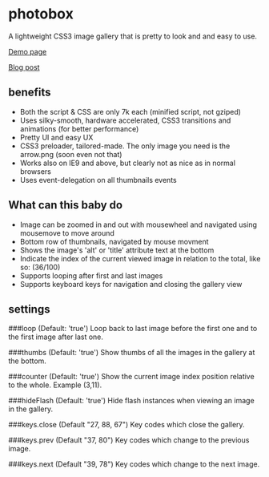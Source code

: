 photobox
========

A lightweight CSS3 image gallery that is pretty to look and and easy to use.

[Demo page](http://dropthebit.com/demos/photobox/) 

[Blog post](http://dropthebit.com/500/photobox-css3-image-gallery-jquery-plugin/)



## benefits
* Both the script & CSS are only 7k each (minified script, not gziped)
*    Uses silky-smooth, hardware accelerated, CSS3 transitions and animations (for better performance)
*   Pretty UI and easy UX
*   CSS3 preloader, tailored-made. The only image you need is the arrow.png (soon even not that)
*   Works also on IE9 and above, but clearly not as nice as in normal browsers
*   Uses event-delegation on all thumbnails events



## What can this baby do

*    Image can be zoomed in and out with mousewheel and navigated using mousemove to move around
*    Bottom row of thumbnails, navigated by mouse movment
*    Shows the image's 'alt' or 'title' attribute text at the bottom
*    Indicate the index of the current viewed image in relation to the total, like so: (36/100)
*    Supports looping after first and last images
*    Supports keyboard keys for navigation and closing the gallery view

## settings

###loop (Default: 'true')
    Loop back to last image before the first one and to the first image after last one.
    
###thumbs (Default: 'true')
    Show thumbs of all the images in the gallery at the bottom.
   
###counter (Default: 'true')
    Show the current image index position relative to the whole. Example (3,11). 
   
###hideFlash (Default: 'true')
    Hide flash instances when viewing an image in the gallery.

###keys.close (Default "27, 88, 67")
    Key codes which close the gallery.

###keys.prev (Default "37, 80")
    Key codes which change to the previous image.

###keys.next (Default "39, 78")
    Key codes which change to the next image.
